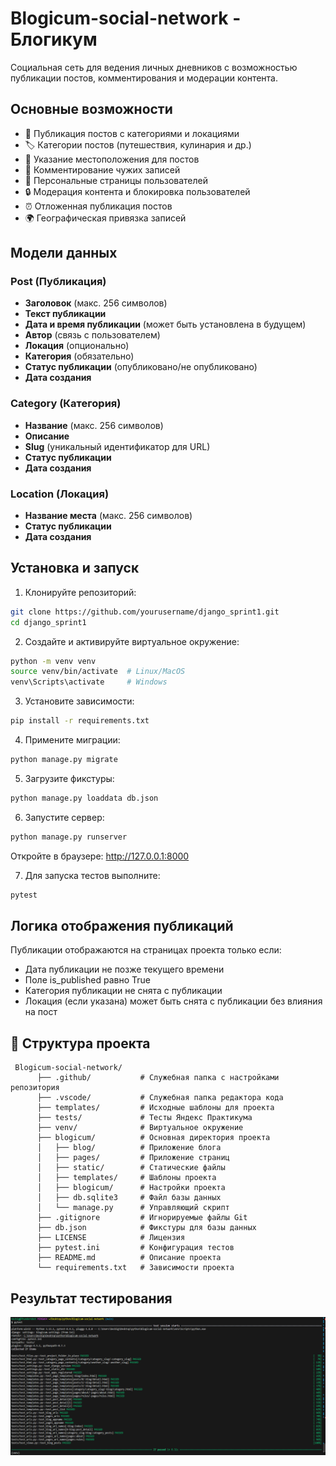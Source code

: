 # Blogicum-social-network - Блогикум

Социальная сеть для ведения личных дневников с возможностью публикации постов, комментирования и модерации контента.

## Основные возможности

- 📝 Публикация постов с категориями и локациями
- 🏷️ Категории постов (путешествия, кулинария и др.)
- 📍 Указание местоположения для постов
- 💬 Комментирование чужих записей
- 👤 Персональные страницы пользователей
- 🔒 Модерация контента и блокировка пользователей
- ⏰ Отложенная публикация постов
- 🌍 Географическая привязка записей

## Модели данных

### Post (Публикация)
- **Заголовок** (макс. 256 символов)
- **Текст публикации**
- **Дата и время публикации** (может быть установлена в будущем)
- **Автор** (связь с пользователем)
- **Локация** (опционально)
- **Категория** (обязательно)
- **Статус публикации** (опубликовано/не опубликовано)
- **Дата создания**

### Category (Категория)
- **Название** (макс. 256 символов)
- **Описание**
- **Slug** (уникальный идентификатор для URL)
- **Статус публикации**
- **Дата создания**

### Location (Локация)
- **Название места** (макс. 256 символов)
- **Статус публикации**
- **Дата создания**

## Установка и запуск

1. Клонируйте репозиторий:
```bash
git clone https://github.com/yourusername/django_sprint1.git
cd django_sprint1
```

2. Создайте и активируйте виртуальное окружение:
```bash
python -m venv venv
source venv/bin/activate  # Linux/MacOS
venv\Scripts\activate     # Windows
```
3. Установите зависимости:
```bash
pip install -r requirements.txt
```

4. Примените миграции:
```bash
python manage.py migrate
```

5. Загрузите фикстуры:
```bash
python manage.py loaddata db.json
```

6. Запустите сервер:
```bash
python manage.py runserver
```
Откройте в браузере: http://127.0.0.1:8000

7. Для запуска тестов выполните:
```bash
pytest
```

## Логика отображения публикаций
Публикации отображаются на страницах проекта только если:
- Дата публикации не позже текущего времени
- Поле is_published равно True
- Категория публикации не снята с публикации
- Локация (если указана) может быть снята с публикации без влияния на пост

## 📁 Структура проекта

```
 Blogicum-social-network/
      ├── .github/           # Служебная папка с настройками репозитория
      ├── .vscode/           # Служебная папка редактора кода
      ├── templates/         # Исходные шаблоны для проекта
      ├── tests/             # Тесты Яндекс Практикума
      ├── venv/              # Виртуальное окружение
      ├── blogicum/          # Основная директория проекта
      │   ├── blog/          # Приложение блога
      │   ├── pages/         # Приложение страниц
      │   ├── static/        # Статические файлы
      │   ├── templates/     # Шаблоны проекта
      │   ├── blogicum/      # Настройки проекта
      │   ├── db.sqlite3     # Файл базы данных
      │   └── manage.py      # Управляющий скрипт
      ├── .gitignore         # Игнорируемые файлы Git
      ├── db.json            # Фикстуры для базы данных
      ├── LICENSE            # Лицензия
      ├── pytest.ini         # Конфигурация тестов
      ├── README.md          # Описание проекта
      └── requirements.txt   # Зависимости проекта
```
## Результат тестирования
![](https://github.com/BEZBIG/Blogicum-social-network/blob/main/test_results.png)